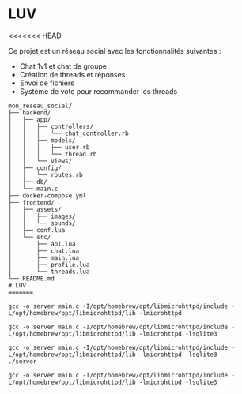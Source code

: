 # LUV
<<<<<<< HEAD

Ce projet est un réseau social avec les fonctionnalités suivantes :
- Chat 1v1 et chat de groupe
- Création de threads et réponses
- Envoi de fichiers
- Système de vote pour recommander les threads

````
mon_reseau_social/
├── backend/
│   ├── app/
│   │   ├── controllers/
│   │   │   └── chat_controller.rb
│   │   ├── models/
│   │   │   ├── user.rb
│   │   │   └── thread.rb
│   │   └── views/
│   ├── config/
│   │   └── routes.rb
│   ├── db/
│   └── main.c
├── docker-compose.yml
├── frontend/
│   ├── assets/
│   │   ├── images/
│   │   └── sounds/
│   ├── conf.lua
│   └── src/
│       ├── api.lua
│       ├── chat.lua
│       ├── main.lua
│       ├── profile.lua
│       └── threads.lua
└── README.md
# LUV
=======

gcc -o server main.c -I/opt/homebrew/opt/libmicrohttpd/include -L/opt/homebrew/opt/libmicrohttpd/lib -lmicrohttpd

gcc -o server main.c -I/opt/homebrew/opt/libmicrohttpd/include -L/opt/homebrew/opt/libmicrohttpd/lib -lmicrohttpd -lsqlite3

gcc -o server main.c -I/opt/homebrew/opt/libmicrohttpd/include -L/opt/homebrew/opt/libmicrohttpd/lib -lmicrohttpd -lsqlite3
./server

gcc -o server main.c -I/opt/homebrew/opt/libmicrohttpd/include -L/opt/homebrew/opt/libmicrohttpd/lib -lmicrohttpd -lsqlite3
